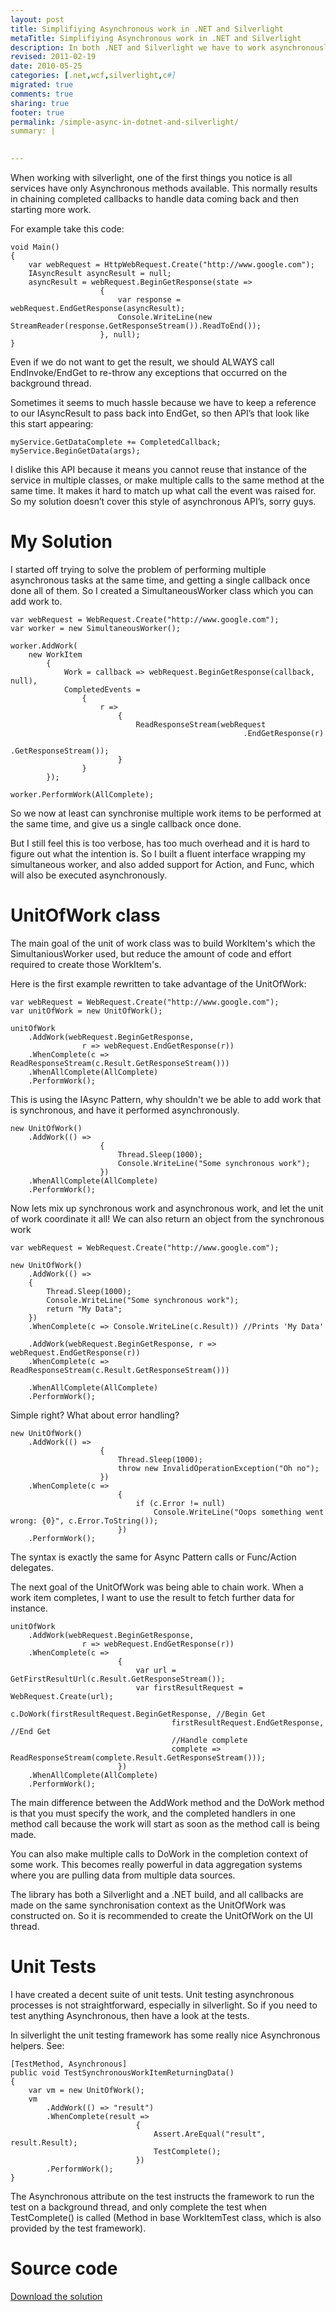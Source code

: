 ```yaml
---
layout: post
title: Simplifiying Asynchronous work in .NET and Silverlight
metaTitle: Simplifiying Asynchronous work in .NET and Silverlight
description: In both .NET and Silverlight we have to work asynchronously, in Silverlight this is forced. I explored how I could make my life easier!
revised: 2011-02-19
date: 2010-05-25
categories: [.net,wcf,silverlight,c#]
migrated: true
comments: true
sharing: true
footer: true
permalink: /simple-async-in-dotnet-and-silverlight/
summary: | 
  

---
```

When working with silverlight, one of the first things you notice is all services have only Asynchronous methods available. This normally results in chaining completed callbacks to handle data coming back and then starting more work.

For example take this code:

    void Main()
    {
        var webRequest = HttpWebRequest.Create("http://www.google.com");
        IAsyncResult asyncResult = null;
        asyncResult = webRequest.BeginGetResponse(state =>
                        {
                            var response = webRequest.EndGetResponse(asyncResult);
                            Console.WriteLine(new StreamReader(response.GetResponseStream()).ReadToEnd());
                        }, null);
    }

Even if we do not want to get the result, we should ALWAYS call EndInvoke/EndGet to re-throw any exceptions that occurred on the background thread.

Sometimes it seems to much hassle because we have to keep a reference to our IAsyncResult to pass back into EndGet, so then API’s that look like this start appearing:

    myService.GetDataComplete += CompletedCallback;
    myService.BeginGetData(args);

I dislike this API because it means you cannot reuse that instance of the service in multiple classes, or make multiple calls to the same method at the same time. It makes it hard to match up what call the event was raised for. So my solution doesn’t cover this style of asynchronous API’s, sorry guys.

<h1>My Solution</h1>

I started off trying to solve the problem of performing multiple asynchronous tasks at the same time, and getting a single callback once done all of them. So I created a SimultaneousWorker class which you can add work to.

    var webRequest = WebRequest.Create("http://www.google.com");
    var worker = new SimultaneousWorker();

    worker.AddWork(
        new WorkItem
            {
                Work = callback => webRequest.BeginGetResponse(callback, null),
                CompletedEvents =
                    {
                        r =>
                            {
                                ReadResponseStream(webRequest
                                                        .EndGetResponse(r)
                                                        .GetResponseStream());
                            }
                    }
            });

    worker.PerformWork(AllComplete);

So we now at least can synchronise multiple work items to be performed at the same time, and give us a single callback once done.

But I still feel this is too verbose, has too much overhead and it is hard to figure out what the intention is. So I built a fluent interface wrapping my simultaneous worker, and also added support for Action, and Func<T>, which will also be executed asynchronously.

<h1>UnitOfWork class</h1>
The main goal of the unit of work class was to build WorkItem's which the SimultaniousWorker used, but reduce the amount of code and effort required to create those WorkItem's.

Here is the first example rewritten to take advantage of the UnitOfWork:

    var webRequest = WebRequest.Create("http://www.google.com");
    var unitOfWork = new UnitOfWork();

    unitOfWork
        .AddWork(webRequest.BeginGetResponse,
                    r => webRequest.EndGetResponse(r))
        .WhenComplete(c => ReadResponseStream(c.Result.GetResponseStream()))
        .WhenAllComplete(AllComplete)
        .PerformWork();

This is using the IAsync Pattern, why shouldn't we be able to add work that is synchronous, and have it performed asynchronously. 

    new UnitOfWork()
        .AddWork(() =>
                        {
                            Thread.Sleep(1000);
                            Console.WriteLine("Some synchronous work");
                        })
        .WhenAllComplete(AllComplete)
        .PerformWork();

Now lets mix up synchronous work and asynchronous work, and let the unit of work coordinate it all! We can also return an object from the synchronous work

    var webRequest = WebRequest.Create("http://www.google.com");

    new UnitOfWork()
        .AddWork(() =>
        {
            Thread.Sleep(1000);
            Console.WriteLine("Some synchronous work");
            return "My Data";
        })
        .WhenComplete(c => Console.WriteLine(c.Result)) //Prints 'My Data'

        .AddWork(webRequest.BeginGetResponse, r => webRequest.EndGetResponse(r))
        .WhenComplete(c => ReadResponseStream(c.Result.GetResponseStream()))

        .WhenAllComplete(AllComplete)
        .PerformWork();

Simple right? What about error handling? 

    new UnitOfWork()
        .AddWork(() =>
                        {
                            Thread.Sleep(1000);
                            throw new InvalidOperationException("Oh no");
                        })
        .WhenComplete(c =>
                            {
                                if (c.Error != null)
                                    Console.WriteLine("Oops something went wrong: {0}", c.Error.ToString());
                            })
        .PerformWork();

The syntax is exactly the same for Async Pattern calls or Func/Action delegates.

The next goal of the UnitOfWork was being able to chain work. When a work item completes, I want to use the result to fetch further data for instance.

    unitOfWork
        .AddWork(webRequest.BeginGetResponse,
                    r => webRequest.EndGetResponse(r))
        .WhenComplete(c =>
                            {
                                var url = GetFirstResultUrl(c.Result.GetResponseStream());
                                var firstResultRequest = WebRequest.Create(url);
                                c.DoWork(firstResultRequest.BeginGetResponse, //Begin Get
                                        firstResultRequest.EndGetResponse,    //End Get
                                        //Handle complete
                                        complete => ReadResponseStream(complete.Result.GetResponseStream())); 
                            })
        .WhenAllComplete(AllComplete)
        .PerformWork();

The main difference between the AddWork method and the DoWork method is that you must specify the work, and the completed handlers in one method call because the work will start as soon as the method call is being made.

You can also make multiple calls to DoWork in the completion context of some work. This becomes really powerful in data aggregation systems where you are pulling data from multiple data sources.

The library has both a Silverlight and a .NET build, and all callbacks are made on the same synchronisation context as the UnitOfWork was constructed on. So it is recommended to create the UnitOfWork on the UI thread.

<h1>Unit Tests</h1>

I have created a decent suite of unit tests. Unit testing asynchronous processes is not straightforward, especially in silverlight. So if you need to test anything Asynchronous, then have a look at the tests. 

In silverlight the unit testing framework has some really nice Asynchronous helpers. See:

    [TestMethod, Asynchronous]
    public void TestSynchronousWorkItemReturningData()
    {
        var vm = new UnitOfWork();
        vm
            .AddWork(() => "result")
            .WhenComplete(result =>
                                {
                                    Assert.AreEqual("result", result.Result);
                                    TestComplete();
                                })
            .PerformWork();
    }

The Asynchronous attribute on the test instructs the framework to run the test on a background thread, and only complete the test when TestComplete() is called (Method in base WorkItemTest class, which is also provided by the test framework).

<h1>Source code</h1>

[Download the solution][1]

  [1]: /get/downloads/CommonThreading.zip